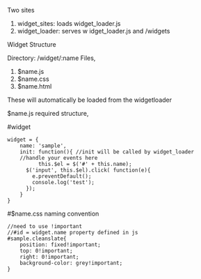 Two sites

1. widget_sites: loads widget_loader.js
2. widget_loader: serves w idget_loader.js and /widgets

Widget Structure

Directory: /widget/:name
Files, 
1. $name.js
2. $name.css
3. $name.html

These will automatically be loaded from the widgetloader

$name.js required structure,

#widget

	widget = {
	    name: 'sample',
	    init: function(){ //init will be called by widget_loader
		//handle your events here
	    	  this.$el = $('#' + this.name);
		  $('input', this.$el).click( function(e){
		  	e.preventDefault();
			console.log('test');
		  });
	    }
	}

#$name.css naming convention

	//need to use !important
	//#id = widget.name property defined in js
	#sample.cleanslate{
	    position: fixed!important;
	    top: 0!important;
	    right: 0!important;
	    background-color: grey!important;
	}
